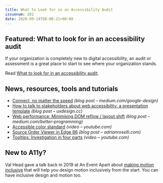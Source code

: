 ```yaml
---
title: What to Look for in an Accessibility Audit
issuenum: 201
date: 2020-09-14T08:00:21+00:00
---
```


## Featured: What to look for in an accessibility audit

If your organization is completely new to digital accessibility, an audit or assessment is a great place to start to see where your organization stands.

Read [What to look for in an accessibility audit](https://www.deque.com/blog/what-to-look-for-in-an-accessibility-audit/).

## News, resources, tools and tutorials

* [Connect, no matter the speed](https://medium.com/google-design/connect-no-matter-the-speed-3b81cfd3355a) _(blog post – medium.com/google-design)_
* [How to talk to stakeholders about web accessibility: a presentation template](https://uxdesign.cc/how-to-talk-to-stakeholders-about-web-accessibility-a-presentation-template-19bd512e805) _(blog post – uxdesign.cc)_
* [Web performance: Minimising DOM reflow / layout shift](https://medium.com/better-programming/web-performance-dom-reflow-76ac7c4d2d4f) _(blog post – medium.com/better-programming)_
* [Accessible color standard](https://www.youtube.com/watch?v=sEDnmNtEaqQ) _(video – youtube.com)_
* [Source Order Viewer in Edge 86](https://adrianroselli.com/2020/09/source-order-viewer-in-edge-86.html) _(blog post – adrianroselli.com)_
* [Tooltips: Investigation in four parts](https://www.youtube.com/watch?v=lb0_v7D4kbs) _(video – youtube.com)_

## New to A11y?

Val Head gave a talk back in 2019 at An Event Apart about [making motion inclusive](https://aneventapart.com/news/post/making-motion-inclusive-aea-video) that will help you design motion inclusively from the start. You can have inclusive design and motion too.